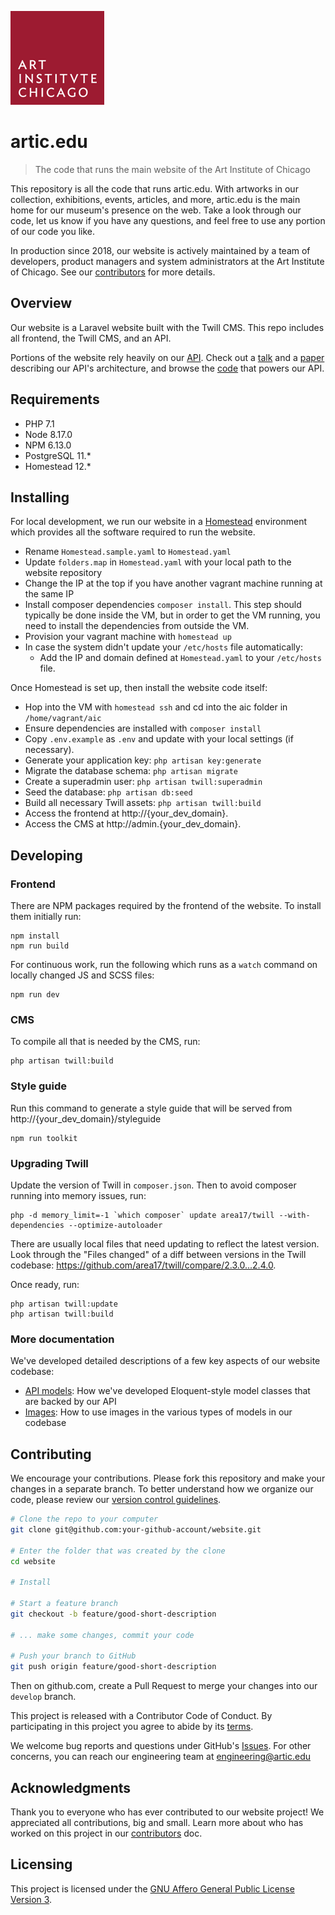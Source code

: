 ![Art Institute of Chicago](https://raw.githubusercontent.com/Art-Institute-of-Chicago/template/master/aic-logo.gif)

# artic.edu
> The code that runs the main website of the Art Institute of Chicago

This repository is all the code that runs artic.edu. With artworks in our collection, exhibitions, events, articles, and more, artic.edu is the main home for our museum's presence on the web. Take a look through our code, let us know if you have any questions, and feel free to use any portion of our code you like.

In production since 2018, our website is actively maintained by a team of developers, product managers and system administrators at the Art Institute of Chicago. See our [contributors](CONTRIBUTORS.md) for more details.

## Overview

Our website is a Laravel website built with the Twill CMS. This repo includes all frontend, the Twill CMS, and an API.

Portions of the website rely heavily on our [API](https://api.artic.edu). Check out a [talk](https://www.youtube.com/watch?v=bGXh5qkOjnQ) and a [paper](https://mw19.mwconf.org/paper/building-a-data-hub-microservices-apis-and-system-integration-at-the-art-institute-of-chicago/) describing our API's architecture, and browse the [code](https://github.com/orgs/art-institute-of-chicago/repositories?q=data-*&type=&language=&sort=) that powers our API.

## Requirements

* PHP 7.1
* Node 8.17.0
* NPM 6.13.0
* PostgreSQL 11.*
* Homestead 12.*
## Installing

For local development, we run our website in a [Homestead](https://laravel.com/docs/master/homestead) environment which provides all the software required to run the website.

* Rename `Homestead.sample.yaml` to `Homestead.yaml`
* Update `folders.map` in `Homestead.yaml` with your local path to the website repository
* Change the IP at the top if you have another vagrant machine running at the same IP
* Install composer dependencies `composer install`. This step should typically be done inside the VM, but in order to get the VM running, you need to install the dependencies from outside the VM.
* Provision your vagrant machine with `homestead up`
* In case the system didn't update your `/etc/hosts` file automatically:
  * Add the IP and domain defined at `Homestead.yaml` to your `/etc/hosts` file.

Once Homestead is set up, then install the website code itself:

* Hop into the VM with `homestead ssh` and cd into the aic folder in `/home/vagrant/aic`
* Ensure dependencies are installed with `composer install`
* Copy `.env.example` as `.env` and update with your local settings (if necessary).
* Generate your application key: `php artisan key:generate`
* Migrate the database schema: `php artisan migrate`
* Create a superadmin user: `php artisan twill:superadmin`
* Seed the database: `php artisan db:seed`
* Build all necessary Twill assets: `php artisan twill:build`
* Access the frontend at http://{your_dev_domain}.
* Access the CMS at http://admin.{your_dev_domain}.

## Developing
### Frontend

There are NPM packages required by the frontend of the website. To install them initially run:

```
npm install
npm run build
```

For continuous work, run the following which runs as a `watch` command on locally changed JS and SCSS files:

```
npm run dev
```

### CMS

To compile all that is needed by the CMS, run:

```
php artisan twill:build
```

### Style guide

Run this command to generate a style guide that will be served from http://{your_dev_domain}/styleguide

```
npm run toolkit
```

### Upgrading Twill

Update the version of Twill in `composer.json`. Then to avoid composer running into memory issues, run:

```
php -d memory_limit=-1 `which composer` update area17/twill --with-dependencies --optimize-autoloader
```

There are usually local files that need updating to reflect the latest version. Look through the "Files changed" of a diff between versions in the Twill codebase: https://github.com/area17/twill/compare/2.3.0...2.4.0.

Once ready, run:

```
php artisan twill:update
php artisan twill:build
```
### More documentation

We've developed detailed descriptions of a few key aspects of our website codebase:

* [API models](docs/apiModels.md): How we've developed Eloquent-style model classes that are backed by our API
* [Images](docs/images.md): How to use images in the various types of models in our codebase

## Contributing

We encourage your contributions. Please fork this repository and make your changes in a separate branch. To better understand how we organize our code, please review our [version control guidelines](https://docs.google.com/document/d/1B-27HBUc6LDYHwvxp3ILUcPTo67VFIGwo5Hiq4J9Jjw).

```bash
# Clone the repo to your computer
git clone git@github.com:your-github-account/website.git

# Enter the folder that was created by the clone
cd website

# Install

# Start a feature branch
git checkout -b feature/good-short-description

# ... make some changes, commit your code

# Push your branch to GitHub
git push origin feature/good-short-description
```

Then on github.com, create a Pull Request to merge your changes into our
`develop` branch.

This project is released with a Contributor Code of Conduct. By participating in
this project you agree to abide by its [terms](CODE_OF_CONDUCT.md).

We welcome bug reports and questions under GitHub's [Issues](issues). For other concerns, you can reach our engineering team at [engineering@artic.edu](mailto:engineering@artic.edu)

## Acknowledgments

Thank you to everyone who has ever contributed to our website project! We appreciated all contributions, big and small. Learn more about who has worked on this project in our [contributors](CONTRIBUTORS.MD) doc.

## Licensing

This project is licensed under the [GNU Affero General Public License
Version 3](LICENSE).
